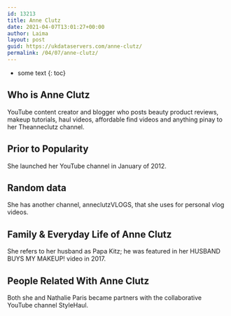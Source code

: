 ```yaml
---
id: 13213
title: Anne Clutz
date: 2021-04-07T13:01:27+00:00
author: Laima
layout: post
guid: https://ukdataservers.com/anne-clutz/
permalink: /04/07/anne-clutz/
---
```


* some text
{: toc}


## Who is Anne Clutz
                  
                  
                  
YouTube content creator and blogger who posts beauty product reviews, makeup tutorials, haul videos, affordable find videos and anything pinay to her Theanneclutz channel.
                  
              
            
              
            
                
                
                
## Prior to Popularity
                  
                  
                  
She launched her YouTube channel in January of 2012.
                  
              
            
              
            
                
                
                
## Random data
                  
                  
                  
She has another channel, anneclutzVLOGS, that she uses for personal vlog videos.
                  
              
            
              
            
                
                
                
## Family & Everyday Life of Anne Clutz
                  
                  
                  
She refers to her husband as Papa Kitz; he was featured in her HUSBAND BUYS MY MAKEUP! video in 2017.
                  
              
            
              
            
                
                
                
## People Related With Anne Clutz
                  
                  
                  
Both she and Nathalie Paris became partners with the collaborative YouTube channel StyleHaul.
                  
              
            
              
            
                
              
            
              
              
            
            
              
            
          
          
          